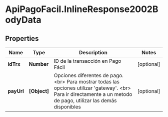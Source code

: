 # ApiPagoFacil.InlineResponse2002BodyData

## Properties

Name | Type | Description | Notes
------------ | ------------- | ------------- | -------------
**idTrx** | **Number** | ID de la transacción en Pago Fácil | [optional] 
**payUrl** | **[Object]** | Opciones diferentes de pago. &lt;br&gt; Para mostrar todas las opciones utilizar &#39;gateway&#39;. &lt;br&gt; Para ir directamente a un metodo de pago, utilizar las demás disponibles | [optional] 


